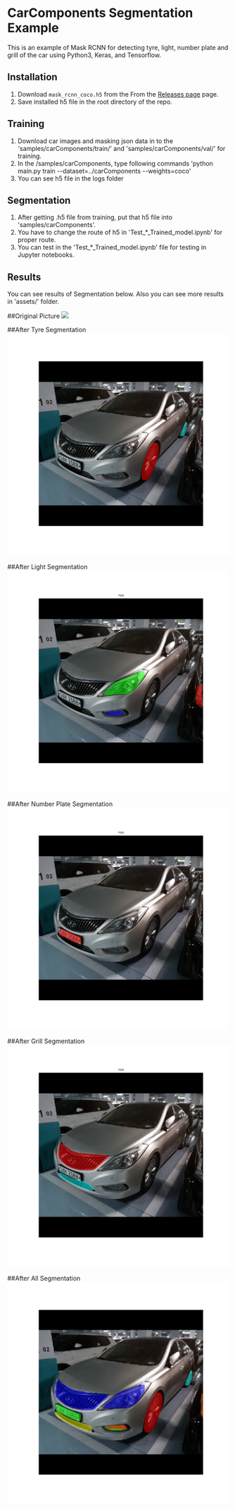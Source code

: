 # CarComponents Segmentation Example
This is an example of Mask RCNN for detecting tyre, light, number plate and grill of the car
using Python3, Keras, and Tensorflow.

## Installation
1. Download `mask_rcnn_coco.h5` from the From the [Releases page](https://github.com/matterport/Mask_RCNN/releases) page. 
2. Save installed h5 file in the root directory of the repo.

## Training
1. Download car images and masking json data in to the 'samples/carComponents/train/' and 'samples/carComponents/val/' for training.
2. In the /samples/carComponents, type following commands
'python main.py train --dataset=../carComponents --weights=coco'
3. You can see h5 file in the logs folder

## Segmentation
1. After getting .h5 file from training, put that h5 file into 'samples/carComponents'.
2. You have to change the route of h5 in 'Test_*_Trained_model.ipynb' for proper route.
3. You can test in the 'Test_*_Trained_model.ipynb' file for testing in Jupyter notebooks.

## Results
You can see results of Segmentation below. Also you can see more results in 'assets/' folder.

##Original Picture
![](assets/original/4.jpg)

##After Tyre Segmentation
![](assets/tyre/4.jpg)

##After Light Segmentation
![](assets/light/4.jpg)

##After Number Plate Segmentation
![](assets/number/4.jpg)

##After Grill Segmentation
![](assets/grill/4.jpg)

##After All Segmentation
![](assets/total/4.jpg)